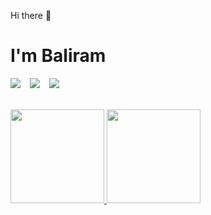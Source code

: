  Hi there 👋
<h1>I'm Baliram</h1>



<div style="display:flex; gap: 15px;">
  <a href="https://www.linkedin.com/in/baliram-kumar-0a9a0a214/" target="_blank"><img src="https://cdn.icon-icons.com/icons2/2530/PNG/128/linkedin_button_icon_151847.png" target="_blank"></a> 
    <a href="https://www.codewars.com/users/0ME9A" target="_blank"><img src="https://cdn.icon-icons.com/icons2/2530/PNG/128/codewars_button_icon_151901.png" target="_blank"></a> 
  <a href="mailto:heyome9a@gmail.com"><img src="https://cdn.icon-icons.com/icons2/2530/PNG/96/gmail_button_icon_151848.png" target="_blank"></a>
</div>
</br>
</br>



<!--
**0ME9A/0ME9A** is a ✨ _special_ ✨ repository because its `README.md` (this file) appears on your GitHub profile.

Here are some ideas to get you started:

- 🔭 I’m currently working on ...
- 🌱 I’m currently learning ...
- 👯 I’m looking to collaborate on ...
- 🤔 I’m looking for help with ...
- 💬 Ask me about ...
- 📫 How to reach me: ...
- 😄 Pronouns: ...
- ⚡ Fun fact: ...
-->
<div>
  <a href="https://github.com/0ME9A">
    <img height="150em" src="https://github-readme-stats.vercel.app/api?username=0ME9A&count_private=true&include_all_commits=true&show_icons=true&theme=dracula&hide_border=false&show_owner=true"/>
    <img height="150em" src="https://github-readme-stats.vercel.app/api/top-langs/?username=0ME9A&theme=dracula&hide_border=false&&layout=compact"/>
  </a>
</div>


















